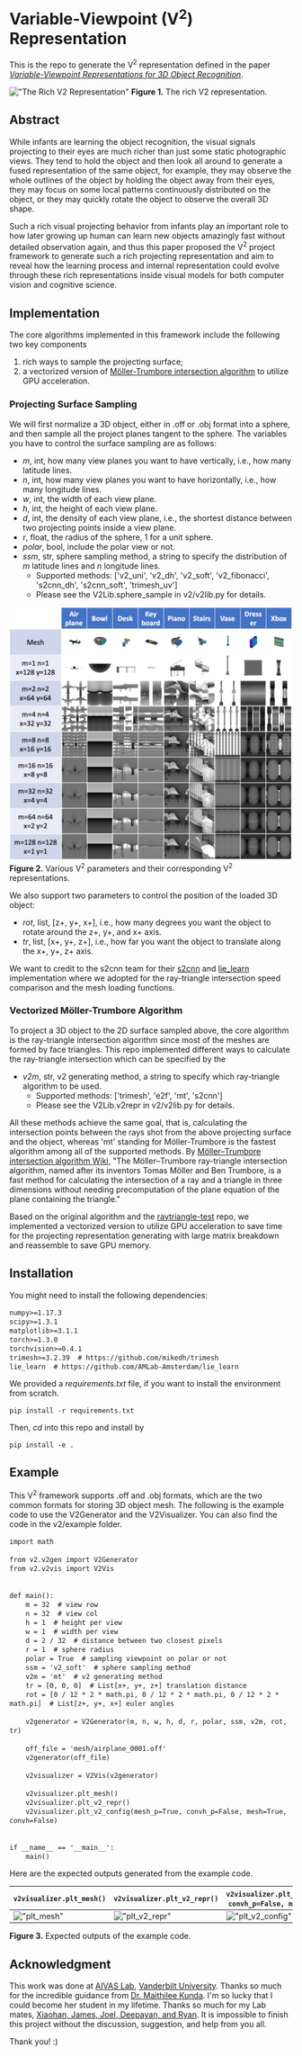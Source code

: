 # Variable-Viewpoint (V<sup>2</sup>) Representation
This is the repo to generate the V<sup>2</sup> representation defined in the paper
[_Variable-Viewpoint Representations for 3D Object Recognition_](https://arxiv.org/pdf/2002.03131.pdf).

!["The Rich V2 Representation"](readme/v2_sample_1.gif)
**Figure 1.** The rich V2 representation.</p>

## Abstract
While infants are learning the object recognition, the visual signals projecting to their eyes are
much richer than just some static photographic views. They tend to hold the object and then look all
around to generate a fused representation of the same object, for example, they may observe the whole
outlines of the object by holding the object away from their eyes, they may focus on some local patterns
continuously distributed on the object, or they may quickly rotate the object to observe the overall 3D
shape.   

Such a rich visual projecting behavior from infants play an important role to how later growing up human
can learn new objects amazingly fast without detailed observation again, and thus this paper proposed the
V<sup>2</sup> project framework to generate such a rich projecting representation and aim to reveal how
the learning process and internal representation could evolve through these rich representations inside
visual models for both computer vision and cognitive science.

## Implementation
The core algorithms implemented in this framework include the following two key components
1. rich ways to sample the projecting surface;
2. a vectorized version of 
[Möller-Trumbore intersection algorithm](https://en.wikipedia.org/wiki/M%C3%B6ller%E2%80%93Trumbore_intersection_algorithm)
to utilize GPU acceleration.

### Projecting Surface Sampling
We will first normalize a 3D object, either in .off or .obj format into a sphere, and then sample
all the project planes tangent to the sphere. The variables you have to control the surface sampling are as follows:
- _m_, int, how many view planes you want to have vertically, i.e., how many latitude lines.
- _n_, int, how many view planes you want to have horizontally, i.e., how many longitude lines.
- _w_, int, the width of each view plane.
- _h_, int, the height of each view plane.
- _d_, int, the density of each view plane, i.e., the shortest distance between two projecting points inside a view plane.
- _r_, float, the radius of the sphere, 1 for a unit sphere. 
- _polar_, bool, include the polar view or not.
- _ssm_, str, sphere sampling method, a string to specify the distribution of _m_ latitude lines and _n_
longitude lines.
  - Supported methods: ['v2_uni', 'v2_dh', 'v2_soft', 'v2_fibonacci', 's2cnn_dh', 's2cnn_soft', 'trimesh_uv']
  - Please see the V2Lib.sphere_sample in v2/v2lib.py for details. 

!["Various V2 parameters and their corresponding V2 representations"](readme/v2_sample_2.png)
**Figure 2.** Various V<sup>2</sup> parameters and their corresponding
V<sup>2</sup> representations.

We also support two parameters to control the position of the loaded 3D object:
- _rot_, list, [z+, y+, x+], i.e., how many degrees you want the object to rotate around the z+, y+, and x+ axis.
- _tr_, list, [x+, y+, z+], i.e., how far you want the object to translate along the x+, y+, z+ axis.

We want to credit to the s2cnn team for their [s2cnn](https://github.com/jonas-koehler/s2cnn) and
[lie_learn](https://github.com/AMLab-Amsterdam/lie_learn) implementation where we adopted
for the ray-triangle intersection speed comparison and the mesh loading functions.

### Vectorized Möller-Trumbore Algorithm
To project a 3D object to the 2D surface sampled above, the core algorithm is the ray-triangle intersection algorithm
since most of the meshes are formed by face triangles.
This repo implemented different ways to calculate the ray-triangle intersection which can be specified by the
- _v2m_, str, v2 generating method, a string to specify which ray-triangle algorithm to be used.
  - Supported methods: ['trimesh', 'e2f', 'mt', 's2cnn']
  - Please see the V2Lib.v2repr in v2/v2lib.py for details.
  
All these methods achieve the same goal, that is, calculating the intersection points between the rays shot from the above
projecting surface and the object, whereas 'mt' standing for Möller-Trumbore is the fastest algorithm among all
of the supported methods. By [Möller–Trumbore intersection algorithm Wiki](https://en.wikipedia.org/wiki/M%C3%B6ller%E2%80%93Trumbore_intersection_algorithm), "The Möller–Trumbore ray-triangle intersection algorithm, named after its inventors
Tomas Möller and Ben Trumbore, is a fast method for calculating the intersection of a ray and a triangle in three
dimensions without needing precomputation of the plane equation of the plane containing the triangle."
 
Based on the original algorithm and
the [raytriangle-test](https://github.com/johnnovak/raytriangle-test) repo,
we implemented a vectorized version to utilize GPU acceleration to save time for the projecting
representation generating with large matrix breakdown and reassemble to save GPU memory.

## Installation
You might need to install the following dependencies:
```
numpy>=1.17.3
scipy>=1.3.1
matplotlib>=3.1.1
torch>=1.3.0
torchvision>=0.4.1
trimesh>=3.2.39  # https://github.com/mikedh/trimesh
lie_learn  # https://github.com/AMLab-Amsterdam/lie_learn
```
We provided a _requirements.txt_ file, if you want to install the environment from scratch.
```
pip install -r requirements.txt
```
Then, _cd_ into this repo and install by
```
pip install -e .
```
## Example
This V<sup>2</sup> framework supports .off and .obj formats, which are the two common formats for storing
3D object mesh. The following is the example code to use the V2Generator and the V2Visualizer. You can also
find the code in the v2/example folder.
```
import math

from v2.v2gen import V2Generator
from v2.v2vis import V2Vis


def main():
    m = 32  # view row
    n = 32  # view col
    h = 1  # height per view
    w = 1  # width per view
    d = 2 / 32  # distance between two closest pixels
    r = 1  # sphere radius
    polar = True  # sampling viewpoint on polar or not
    ssm = 'v2_soft'  # sphere sampling method
    v2m = 'mt'  # v2 generating method
    tr = [0, 0, 0]  # List[x+, y+, z+] translation distance
    rot = [0 / 12 * 2 * math.pi, 0 / 12 * 2 * math.pi, 0 / 12 * 2 * math.pi]  # List[z+, y+, x+] euler angles

    v2generator = V2Generator(m, n, w, h, d, r, polar, ssm, v2m, rot, tr)

    off_file = 'mesh/airplane_0001.off'
    v2generator(off_file)

    v2visualizer = V2Vis(v2generator)

    v2visualizer.plt_mesh()
    v2visualizer.plt_v2_repr()
    v2visualizer.plt_v2_config(mesh_p=True, convh_p=False, mesh=True, convh=False)


if __name__ == '__main__':
    main()
```
Here are the expected outputs generated from the example code.

```v2visualizer.plt_mesh()``` | ```v2visualizer.plt_v2_repr()``` | ```v2visualizer.plt_v2_config(mesh_p=True, convh_p=False, mesh=True, convh=False)```
------------------------------|--------------------------------- | ------------------------------------------------------------------------------------
!["plt_mesh"](readme/plt_mesh.png) | !["plt_v2_repr"](readme/plt_v2_repr.png) | !["plt_v2_config"](readme/plt_v2_config.png)

**Figure 3.** Expected outputs of the example code.

## Acknowledgment
This work was done at [AIVAS Lab](https://my.vanderbilt.edu/aivaslab/), [Vanderbilt University](https://www.vanderbilt.edu/).
Thanks so much for the incredible guidance from [Dr. Maithilee Kunda](https://my.vanderbilt.edu/mkunda/).
I'm so lucky that I could become her student in my lifetime. Thanks so much for my Lab mates, [Xiaohan, James, Joel,
Deepayan, and Ryan](https://my.vanderbilt.edu/aivaslab/people/). It is impossible to finish this project
without the discussion, suggestion, and help from you all.

Thank you! :)